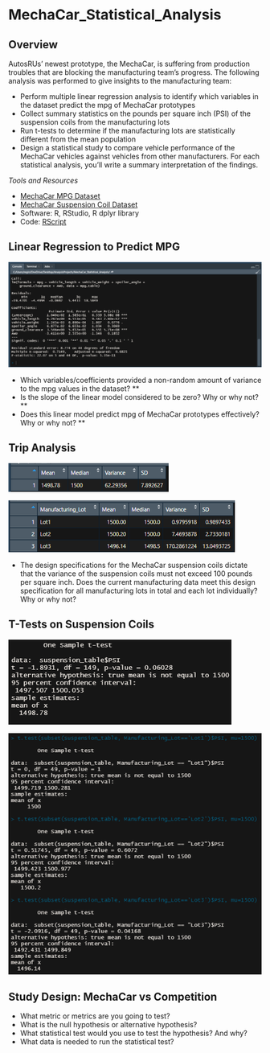 # MechaCar_Statistical_Analysis

## Overview

AutosRUs’ newest prototype, the MechaCar, is suffering from production troubles that are blocking the manufacturing team’s progress. The following analysis was performed to give insights to the manufacturing team: 
* Perform multiple linear regression analysis to identify which variables in the dataset predict the mpg of MechaCar prototypes
* Collect summary statistics on the pounds per square inch (PSI) of the suspension coils from the manufacturing lots
* Run t-tests to determine if the manufacturing lots are statistically different from the mean population
* Design a statistical study to compare vehicle performance of the MechaCar vehicles against vehicles from other manufacturers. For each statistical analysis, you’ll write a summary interpretation of the findings.

*Tools and Resources*
 * [MechaCar MPG Dataset](https://github.com/r3ginam/MechaCar_Statistical_Analysis/blob/main/MechaCar_mpg.csv)
 * [MechaCar Suspension Coil Dataset](https://github.com/r3ginam/MechaCar_Statistical_Analysis/blob/main/Suspension_Coil.csv)
 * Software: R, RStudio, R dplyr library
 * Code: [RScript](https://github.com/r3ginam/MechaCar_Statistical_Analysis/blob/main/MechaCarChallenge.R)

## Linear Regression to Predict MPG

![](images/summary_mpg.png)


* Which variables/coefficients provided a non-random amount of variance to the mpg values in the dataset?
** 
* Is the slope of the linear model considered to be zero? Why or why not?
**  
* Does this linear model predict mpg of MechaCar prototypes effectively? Why or why not?
**


## Trip Analysis

![](images/total_summary_psi.png)


![](images/lot_summary_psi.png)

* The design specifications for the MechaCar suspension coils dictate that the variance of the suspension coils must not exceed 100 pounds per square inch. Does the current manufacturing data meet this design specification for all manufacturing lots in total and each lot individually? Why or why not?

## T-Tests on Suspension Coils


![](images/ttest1.png)



![](images/ttest_subsets.png)


## Study Design: MechaCar vs Competition 

* What metric or metrics are you going to test?
* What is the null hypothesis or alternative hypothesis?
* What statistical test would you use to test the hypothesis? And why?
* What data is needed to run the statistical test?
